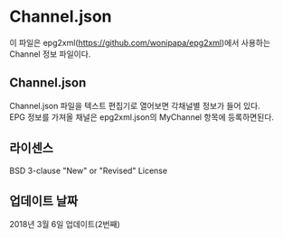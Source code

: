# Channel.json
이 파일은 epg2xml(https://github.com/wonipapa/epg2xml)에서 사용하는 Channel 정보 파일이다.  

## Channel.json
Channel.json 파일을 텍스트 편집기로 열어보면 각채널별 정보가 들어 있다.  
EPG 정보를 가져올 채널은 epg2xml.json의 MyChannel 항목에 등록하면된다.

## 라이센스
BSD 3-clause "New" or "Revised" License

## 업데이트 날짜
2018년 3월 6일 업데이트(2번째)
